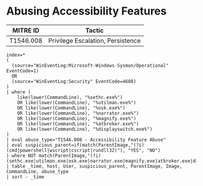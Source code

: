 # Abusing Accessibility Features

| MITRE ID  | Tactic                            |
| --------- | --------------------------------- |
| T1546.008 | Privilege Escalation, Persistence |

```spl
index=*
(
  (source="WinEventLog:Microsoft-Windows-Sysmon/Operational" EventCode=1)
  OR
  (source="WinEventLog:Security" EventCode=4688)
)
| where (
    like(lower(CommandLine), "%sethc.exe%")
    OR like(lower(CommandLine), "%utilman.exe%")
    OR like(lower(CommandLine), "%osk.exe%")
    OR like(lower(CommandLine), "%narrator.exe%")
    OR like(lower(CommandLine), "%magnify.exe%")
    OR like(lower(CommandLine), "%atbroker.exe%")
    OR like(lower(CommandLine), "%displayswitch.exe%")
)
| eval abuse_type="T1546.008 - Accessibility Feature Abuse"
| eval suspicious_parent=if(match(ParentImage,"(?i)(cmd|powershell|wscript|cscript|rundll32)"), "YES", "NO")
| where NOT match(ParentImage,"(?i)(sethc.exe|utilman.exe|osk.exe|narrator.exe|magnify.exe|atbroker.exe|displayswitch.exe)")
| table _time, host, User, suspicious_parent, ParentImage, Image, CommandLine, abuse_type
| sort - _time
```
